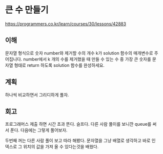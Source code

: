 # 큰 수 만들기
<https://programmers.co.kr/learn/courses/30/lessons/42883>

## 이해

문자열 형식으로 숫자 number와 제거할 수의 개수 k가 solution 함수의 매개변수로 주어집니다. number에서 k 개의 수를 제거했을 때 만들 수 있는 수 중 가장 큰 숫자를 문자열 형태로 return 하도록 solution 함수를 완성하세요.

## 계획

하나씩 비교하면서 그리디하게 풀자.

## 회고

프로그래머스 제출 하면 시간 초과 뜬다. 슬프다. 다른 사람 풀이를 보니깐 queue를 써서 푼다. 다음에는 그렇게 풀어보자.


두번째 꺼는 다른 사람 풀이 보고 따라 해봤다. 문자열을 그냥 배열로 생각하고 바로 인덱스로 그 위치의 값을 가져 올 수 있다는것을 배웠다.